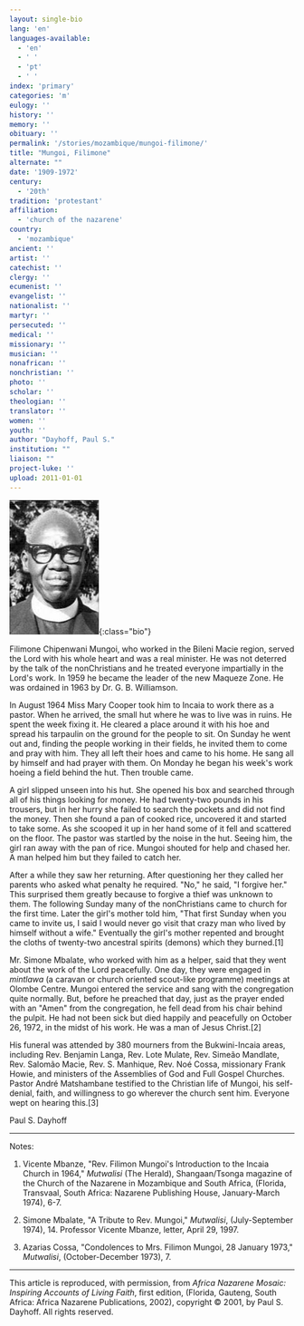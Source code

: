 ```yaml
---
layout: single-bio
lang: 'en'
languages-available:
  - 'en'
  - ' '
  - 'pt'
  - ' '
index: 'primary'
categories: 'm'
eulogy: ''
history: ''
memory: ''
obituary: ''
permalink: '/stories/mozambique/mungoi-filimone/'
title: "Mungoi, Filimone"
alternate: ""
date: '1909-1972'
century:
  - '20th'
tradition: 'protestant'
affiliation:
  - 'church of the nazarene'
country:
  - 'mozambique'
ancient: ''
artist: ''
catechist: ''
clergy: ''
ecumenist: ''
evangelist: ''
nationalist: ''
martyr: ''
persecuted: ''
medical: ''
missionary: ''
musician: ''
nonafrican: ''
nonchristian: ''
photo: ''
scholar: ''
theologian: ''
translator: ''
women: ''
youth: ''
author: "Dayhoff, Paul S."
institution: ""
liaison: ""
project-luke: ''
upload: 2011-01-01
---
```


![Filimone Mungoi](/images/bio-pics/mozambique/mungoi-filimone/mungoi-filimone.jpg){:class="bio"}

Filimone Chipenwani Mungoi, who worked in the Bileni Macie region, served the Lord with his whole heart and was a real minister.  He was not deterred by the talk of the nonChristians and he treated everyone impartially in the Lord's work.  In 1959 he became the leader of the new Maqueze Zone.  He was ordained in 1963 by Dr. G. B. Williamson.

In August 1964 Miss Mary Cooper took him to Incaia to work there as a pastor.  When he arrived, the small hut where he was to live was in ruins.  He spent the week fixing it.  He cleared a place around it with his hoe and spread his tarpaulin on the ground for the people to sit.  On Sunday he went out and, finding the people working in their fields, he invited them to come and pray with him.  They all left their hoes and came to his home.  He sang all by himself and had prayer with them.  On Monday he began his week's work hoeing a field behind the hut.  Then trouble came.

A girl slipped unseen into his hut.  She opened his box and searched through all of his things looking for money.  He had twenty-two pounds in his trousers, but in her hurry she failed to search the pockets and did not find the money.  Then she found a pan of cooked rice, uncovered it and started to take some.  As she scooped it up in her hand some of it fell and scattered on the floor.  The pastor was startled by the noise in the hut. Seeing him, the girl ran away with the pan of rice.  Mungoi shouted for help and chased her.  A man helped him but they failed to catch her.

After a while they saw her returning.  After questioning her they called her parents who asked what penalty he required. "No," he said, "I forgive her."  This surprised them greatly because to forgive a thief was unknown to them.  The following Sunday many of the nonChristians came to church for the first time.  Later the girl's mother told him, "That first Sunday when you came to invite us, I said I would never go visit that crazy man who lived by himself without a wife."  Eventually the girl's mother repented and brought the cloths of twenty-two ancestral spirits (demons) which they burned.[1]

Mr. Simone Mbalate, who worked with him as a helper, said that they went about the work of the Lord peacefully. One day, they were engaged in *mintlawa* (a caravan or church oriented scout-like programme) meetings at Olombe Centre.  Mungoi entered the service and sang with the congregation quite normally.  But, before he preached that day, just as the prayer ended with an "Amen" from the congregation,  he fell dead from his chair behind the pulpit.  He had not been sick but died happily and peacefully on October 26, 1972, in the midst of his work. He was a man of Jesus Christ.[2]

His funeral was attended by 380 mourners from the Bukwini-Incaia areas, including Rev. Benjamin Langa, Rev. Lote Mulate, Rev. Simeão Mandlate, Rev. Salomão Macie, Rev. S. Manhique,  Rev. Noé Cossa, missionary Frank Howie, and ministers of the Assemblies of God and  Full Gospel Churches.  Pastor André Matshambane testified to the Christian life of Mungoi, his self-denial, faith, and willingness to go wherever the church sent him.  Everyone wept on hearing this.[3]

Paul S. Dayhoff

---

Notes:

1.   Vicente Mbanze, "Rev. Filimon Mungoi's Introduction to the Incaia Church in 1964," *Mutwalisi* (The Herald), Shangaan/Tsonga magazine of the Church of the Nazarene in Mozambique and South Africa, (Florida, Transvaal, South Africa: Nazarene Publishing House, January-March 1974), 6-7.

2.  Simone Mbalate, "A Tribute to Rev. Mungoi,"  *Mutwalisi*, (July-September 1974), 14.  Professor Vicente Mbanze, letter, April 29, 1997.

3.  Azarias Cossa, "Condolences to Mrs. Filimon Mungoi, 28 January 1973,"  *Mutwalisi*, (October-December 1973), 7.

---

This article is reproduced, with permission, from *Africa Nazarene Mosaic: Inspiring Accounts of Living Faith*, first edition, (Florida, Gauteng, South Africa: Africa Nazarene Publications, 2002), copyright &copy; 2001, by Paul S. Dayhoff.  All rights reserved.